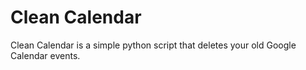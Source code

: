 # Clean Calendar
Clean Calendar is a simple python script that deletes your old Google Calendar
events.
